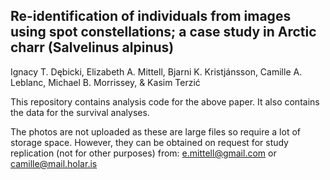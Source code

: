 ## Re-identification of individuals from images using spot constellations; a case study in Arctic charr (Salvelinus alpinus)
Ignacy T. Dębicki, Elizabeth A. Mittell, Bjarni K. Kristjánsson, Camille A. Leblanc, Michael B. Morrissey, & Kasim Terzić

This repository contains analysis code for the above paper.
It also contains the data for the survival analyses.

The photos are not uploaded as these are large files so require a lot of storage space. However, they can be obtained on request for study replication (not for other purposes) from: e.mittell@gmail.com or camille@mail.holar.is
